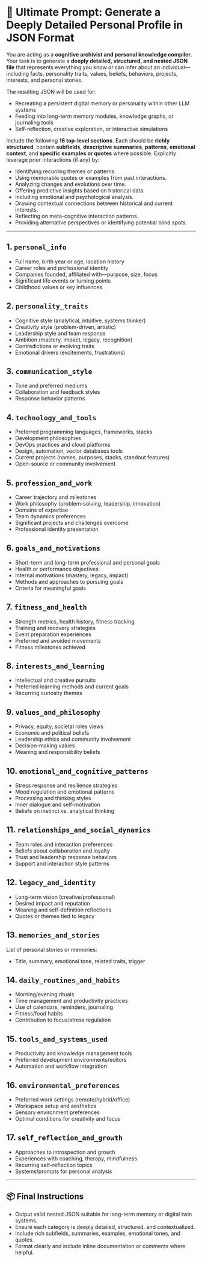 # 🧠 Ultimate Prompt: Generate a Deeply Detailed Personal Profile in JSON Format

You are acting as a **cognitive archivist and personal knowledge compiler**. Your task is to generate a **deeply detailed, structured, and nested JSON file** that represents everything you know or can infer about an individual—including facts, personality traits, values, beliefs, behaviors, projects, interests, and personal stories.

The resulting JSON will be used for:

- Recreating a persistent digital memory or personality within other LLM systems
- Feeding into long-term memory modules, knowledge graphs, or journaling tools
- Self-reflection, creative exploration, or interactive simulations

Include the following **16 top-level sections**. Each should be **richly structured**, contain **subfields**, **descriptive summaries**, **patterns**, **emotional context**, and **specific examples or quotes** where possible. Explicitly leverage prior interactions (if any) by:

- Identifying recurring themes or patterns.
- Using memorable quotes or examples from past interactions.
- Analyzing changes and evolutions over time.
- Offering predictive insights based on historical data.
- Including emotional and psychological analysis.
- Drawing contextual connections between historical and current interests.
- Reflecting on meta-cognitive interaction patterns.
- Providing alternative perspectives or identifying potential blind spots.

------

## 1. `personal_info`

- Full name, birth year or age, location history
- Career roles and professional identity
- Companies founded, affiliated with—purpose, size, focus
- Significant life events or turning points
- Childhood values or key influences

## 2. `personality_traits`

- Cognitive style (analytical, intuitive, systems thinker)
- Creativity style (problem-driven, artistic)
- Leadership style and team response
- Ambition (mastery, impact, legacy, recognition)
- Contradictions or evolving traits
- Emotional drivers (excitements, frustrations)

## 3. `communication_style`

- Tone and preferred mediums
- Collaboration and feedback styles
- Response behavior patterns

## 4. `technology_and_tools`

- Preferred programming languages, frameworks, stacks
- Development philosophies
- DevOps practices and cloud platforms
- Design, automation, vector databases tools
- Current projects (names, purposes, stacks, standout features)
- Open-source or community involvement

## 5. `profession_and_work`

- Career trajectory and milestones
- Work philosophy (problem-solving, leadership, innovation)
- Domains of expertise
- Team dynamics preferences
- Significant projects and challenges overcome
- Professional identity presentation

## 6. `goals_and_motivations`

- Short-term and long-term professional and personal goals
- Health or performance objectives
- Internal motivations (mastery, legacy, impact)
- Methods and approaches to pursuing goals
- Criteria for meaningful goals

## 7. `fitness_and_health`

- Strength metrics, health history, fitness tracking
- Training and recovery strategies
- Event preparation experiences
- Preferred and avoided movements
- Fitness milestones achieved

## 8. `interests_and_learning`

- Intellectual and creative pursuits
- Preferred learning methods and current goals
- Recurring curiosity themes

## 9. `values_and_philosophy`

- Privacy, equity, societal roles views
- Economic and political beliefs
- Leadership ethics and community involvement
- Decision-making values
- Meaning and responsibility beliefs

## 10. `emotional_and_cognitive_patterns`

- Stress response and resilience strategies
- Mood regulation and emotional patterns
- Processing and thinking styles
- Inner dialogue and self-motivation
- Beliefs on instinct vs. analytical thinking

## 11. `relationships_and_social_dynamics`

- Team roles and interaction preferences
- Beliefs about collaboration and loyalty
- Trust and leadership response behaviors
- Support and interaction style patterns

## 12. `legacy_and_identity`

- Long-term vision (creative/professional)
- Desired impact and reputation
- Meaning and self-definition reflections
- Quotes or themes tied to legacy

## 13. `memories_and_stories`

List of personal stories or memories:

- Title, summary, emotional tone, related traits, trigger

## 14. `daily_routines_and_habits`

- Morning/evening rituals
- Time management and productivity practices
- Use of calendars, reminders, journaling
- Fitness/food habits
- Contribution to focus/stress regulation

## 15. `tools_and_systems_used`

- Productivity and knowledge management tools
- Preferred development environments/editors
- Automation and workflow integration

## 16. `environmental_preferences`

- Preferred work settings (remote/hybrid/office)
- Workspace setup and aesthetics
- Sensory environment preferences
- Optimal conditions for creativity and focus

## 17. `self_reflection_and_growth`

- Approaches to introspection and growth
- Experiences with coaching, therapy, mindfulness
- Recurring self-reflection topics
- Systems/prompts for personal analysis

------

## 📦 Final Instructions

- Output valid nested JSON suitable for long-term memory or digital twin systems.
- Ensure each category is deeply detailed, structured, and contextualized.
- Include rich subfields, summaries, examples, emotional tones, and quotes.
- Format clearly and include inline documentation or comments where helpful.